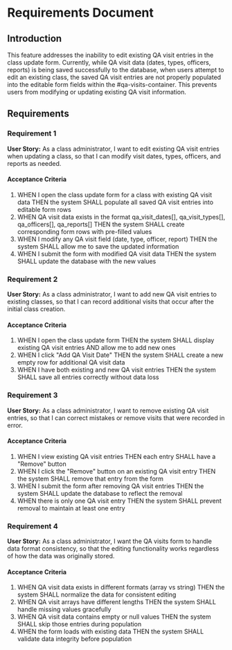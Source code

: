 # Requirements Document

## Introduction

This feature addresses the inability to edit existing QA visit entries in the class update form. Currently, while QA visit data (dates, types, officers, reports) is being saved successfully to the database, when users attempt to edit an existing class, the saved QA visit entries are not properly populated into the editable form fields within the #qa-visits-container. This prevents users from modifying or updating existing QA visit information.

## Requirements

### Requirement 1

**User Story:** As a class administrator, I want to edit existing QA visit entries when updating a class, so that I can modify visit dates, types, officers, and reports as needed.

#### Acceptance Criteria

1. WHEN I open the class update form for a class with existing QA visit data THEN the system SHALL populate all saved QA visit entries into editable form rows
2. WHEN QA visit data exists in the format qa_visit_dates[], qa_visit_types[], qa_officers[], qa_reports[] THEN the system SHALL create corresponding form rows with pre-filled values
3. WHEN I modify any QA visit field (date, type, officer, report) THEN the system SHALL allow me to save the updated information
4. WHEN I submit the form with modified QA visit data THEN the system SHALL update the database with the new values

### Requirement 2

**User Story:** As a class administrator, I want to add new QA visit entries to existing classes, so that I can record additional visits that occur after the initial class creation.

#### Acceptance Criteria

1. WHEN I open the class update form THEN the system SHALL display existing QA visit entries AND allow me to add new ones
2. WHEN I click "Add QA Visit Date" THEN the system SHALL create a new empty row for additional QA visit data
3. WHEN I have both existing and new QA visit entries THEN the system SHALL save all entries correctly without data loss

### Requirement 3

**User Story:** As a class administrator, I want to remove existing QA visit entries, so that I can correct mistakes or remove visits that were recorded in error.

#### Acceptance Criteria

1. WHEN I view existing QA visit entries THEN each entry SHALL have a "Remove" button
2. WHEN I click the "Remove" button on an existing QA visit entry THEN the system SHALL remove that entry from the form
3. WHEN I submit the form after removing QA visit entries THEN the system SHALL update the database to reflect the removal
4. WHEN there is only one QA visit entry THEN the system SHALL prevent removal to maintain at least one entry

### Requirement 4

**User Story:** As a class administrator, I want the QA visits form to handle data format consistency, so that the editing functionality works regardless of how the data was originally stored.

#### Acceptance Criteria

1. WHEN QA visit data exists in different formats (array vs string) THEN the system SHALL normalize the data for consistent editing
2. WHEN QA visit arrays have different lengths THEN the system SHALL handle missing values gracefully
3. WHEN QA visit data contains empty or null values THEN the system SHALL skip those entries during population
4. WHEN the form loads with existing data THEN the system SHALL validate data integrity before population
